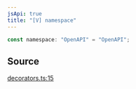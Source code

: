 ```yaml
---
jsApi: true
title: "[V] namespace"
---
```


```ts
const namespace: "OpenAPI" = "OpenAPI";
```

## Source

[decorators.ts:15](https://github.com/markcowl/cadl/blob/3db15286/packages/openapi/src/decorators.ts#L15)
